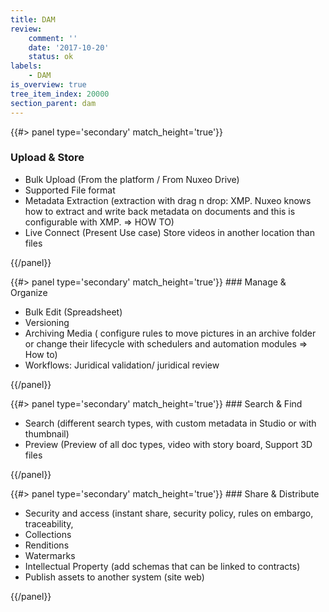 ```yaml
---
title: DAM
review:
    comment: ''
    date: '2017-10-20'
    status: ok
labels:
    - DAM
is_overview: true
tree_item_index: 20000
section_parent: dam
---
```

<div class="row" data-equalizer data-equalize-on="medium">
<div class="column medium-6">
{{#> panel type='secondary' match_height='true'}}

### Upload & Store

- Bulk Upload (From the platform / From Nuxeo Drive)
- Supported File format
- Metadata Extraction (extraction with drag n drop: XMP. Nuxeo knows how to extract and write back metadata on documents and this is configurable with XMP. => HOW TO)
- Live Connect (Present Use case)
Store videos in another location than files

{{/panel}}
</div>
<div class="column medium-6">
{{#> panel type='secondary' match_height='true'}}
### Manage & Organize

- Bulk Edit (Spreadsheet)
- Versioning
- Archiving Media ( configure rules to move pictures in an archive folder or change their lifecycle with schedulers and automation modules => How to)
- Workflows: Juridical validation/ juridical review

{{/panel}}
</div>
</div>
<div class="row" data-equalizer data-equalize-on="medium">
<div class="column medium-6">
{{#> panel type='secondary' match_height='true'}}
### Search & Find

- Search (different search types, with custom metadata in Studio or with thumbnail)
- Preview (Preview of all doc types, video with story board, Support 3D files

{{/panel}}
</div>
<div class="column medium-6">
{{#> panel type='secondary' match_height='true'}}
### Share & Distribute

- Security and access (instant share, security policy, rules on embargo, traceability,
- Collections
- Renditions
- Watermarks
- Intellectual Property (add schemas that can be linked to contracts)
- Publish assets to another system (site web)

{{/panel}}
</div>
</div>
